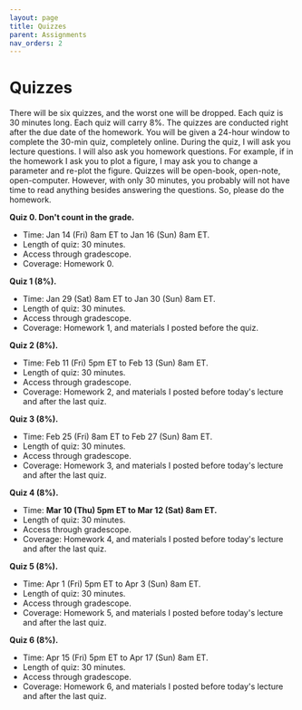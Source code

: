 ```yaml
---
layout: page
title: Quizzes
parent: Assignments
nav_orders: 2
---
```


# Quizzes
There will be six quizzes, and the worst one will be dropped. Each quiz is 30 minutes long. Each quiz will carry 8%. The quizzes are conducted right after the due date of the homework. You will be given a 24-hour window to complete the 30-min quiz, completely online. During the quiz, I will ask you lecture questions. I will also ask you homework questions. For example, if in the homework I ask you to plot a figure, I may ask you to change a parameter and re-plot the figure. Quizzes will be open-book, open-note, open-computer. However, with only 30 minutes, you probably will not have time to read anything besides answering the questions. So, please do the homework.

**Quiz 0. Don't count in the grade.**

- Time: Jan 14 (Fri) 8am ET to Jan 16 (Sun) 8am ET.
- Length of quiz: 30 minutes.
- Access through gradescope.
- Coverage: Homework 0.

**Quiz 1 (8%).**

- Time: Jan 29 (Sat) 8am ET to Jan 30 (Sun) 8am ET.
- Length of quiz: 30 minutes.
- Access through gradescope.
- Coverage: Homework 1, and materials I posted before the quiz.

**Quiz 2 (8%).**
- Time: Feb 11 (Fri) 5pm ET to Feb 13 (Sun) 8am ET.
- Length of quiz: 30 minutes.
- Access through gradescope.
- Coverage: Homework 2, and materials I posted before today's lecture and after the last quiz.

**Quiz 3 (8%).**
- Time: Feb 25 (Fri) 8am ET to Feb 27 (Sun) 8am ET.
- Length of quiz: 30 minutes.
- Access through gradescope.
- Coverage: Homework 3, and materials I posted before today's lecture and after the last quiz.

**Quiz 4 (8%).**
- Time: **Mar 10 (Thu) 5pm ET to Mar 12 (Sat) 8am ET.**
- Length of quiz: 30 minutes.
- Access through gradescope.
- Coverage: Homework 4, and materials I posted before today's lecture and after the last quiz.

**Quiz 5 (8%).**
- Time: Apr 1 (Fri) 5pm ET to Apr 3 (Sun) 8am ET.
- Length of quiz: 30 minutes.
- Access through gradescope.
- Coverage: Homework 5, and materials I posted before today's lecture and after the last quiz.

**Quiz 6 (8%).**
- Time: Apr 15 (Fri) 5pm ET to Apr 17 (Sun) 8am ET.
- Length of quiz: 30 minutes.
- Access through gradescope.
- Coverage: Homework 6, and materials I posted before today's lecture and after the last quiz.